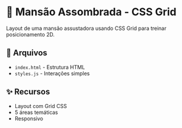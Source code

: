# 🏰 Mansão Assombrada - CSS Grid

Layout de uma mansão assustadora usando CSS Grid para treinar posicionamento 2D.

## 📁 Arquivos

- `index.html` - Estrutura HTML
- `styles.js` - Interações simples

## ✨ Recursos

- Layout com Grid CSS
- 5 áreas temáticas
- Responsivo
